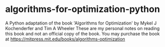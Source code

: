 # algorithms-for-optimization-python
A Python adaptation of the book 'Algorithms for Optimization' by Mykel J Kochenderfer and Tim A Wheeler
These are my personal notes on reading this book and not an official copy of the book.
You may purchase the book at https://mitpress.mit.edu/books/algorithms-optimization
